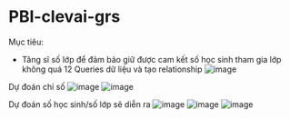 # PBI-clevai-grs
Mục tiêu:
- Tăng sĩ số lớp để đảm bảo giữ được cam kết số học sinh tham gia lớp không quá 12
Queries dữ liệu và tạo relationship
![image](https://github.com/nguyenmanhcuong1291/PBI-clevai-grs/assets/165188955/3d369292-c95f-4215-a77c-49aba8cfb44c)

Dự đoán chỉ số 
![image](https://github.com/nguyenmanhcuong1291/PBI-clevai-grs/assets/165188955/8186eec7-c4b2-4c9a-b846-a61e0c3fba65)
![image](https://github.com/nguyenmanhcuong1291/PBI-clevai-grs/assets/165188955/65ced8f0-a616-4e52-9011-e565fa9c40b2)

Dự đoán số học sinh/số lớp sẽ diễn ra
![image](https://github.com/nguyenmanhcuong1291/PBI-clevai-grs/assets/165188955/e283ab9d-80fb-4cfe-a87b-17245873f522)
![image](https://github.com/nguyenmanhcuong1291/PBI-clevai-grs/assets/165188955/8c06d214-55e6-4eb7-82c3-3e23eb858ac7)
![image](https://github.com/nguyenmanhcuong1291/PBI-clevai-grs/assets/165188955/c91c43de-4e43-417d-91b8-7810535eccc8)

